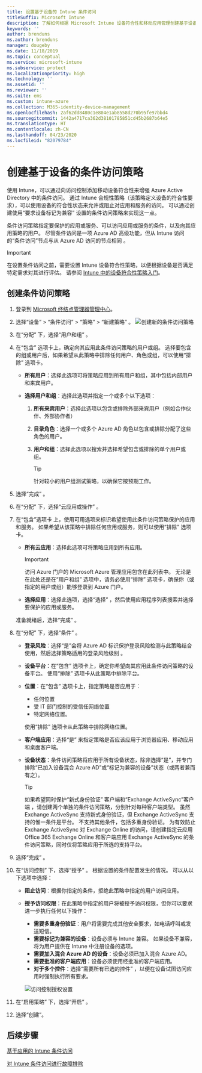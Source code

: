 ```yaml
---
title: 设置基于设备的 Intune 条件访问
titleSuffix: Microsoft Intune
description: 了解如何根据 Microsoft Intune 设备符合性和移动应用管理创建基于设备的条件访问策略。
keywords: ''
author: brenduns
ms.author: brenduns
manager: dougeby
ms.date: 11/18/2019
ms.topic: conceptual
ms.service: microsoft-intune
ms.subservice: protect
ms.localizationpriority: high
ms.technology: ''
ms.assetid: ''
ms.reviewer: ''
ms.suite: ems
ms.custom: intune-azure
ms.collection: M365-identity-device-management
ms.openlocfilehash: 2af62dd8480c1e804e1ab8558d270b95fe97bbd4
ms.sourcegitcommit: 1442a4717ca362d38101785851cd45b2687b64e5
ms.translationtype: HT
ms.contentlocale: zh-CN
ms.lasthandoff: 04/23/2020
ms.locfileid: "82079784"
---
```

# <a name="create-a-device-based-conditional-access-policy"></a>创建基于设备的条件访问策略

使用 Intune，可以通过向访问控制添加移动设备符合性来增强 Azure Active Directory 中的条件访问。 通过 Intune 合规性策略（该策略定义设备的符合性要求），可以使用设备的符合性状态来允许或阻止对应用和服务的访问。 可以通过创建使用“要求设备标记为兼容”  设置的条件访问策略来实现这一点。

条件访问策略指定要保护的应用或服务、可以访问应用或服务的条件，以及向其应用策略的用户。 尽管条件访问是一项 Azure AD 高级功能，但从 Intune 访问的“条件访问”节点与从 Azure AD 访问的节点相同   。

> [!IMPORTANT]
> 在设置条件访问之前，需要设置 Intune 设备符合性策略，以便根据设备是否满足特定需求对其进行评估。 请参阅 [Intune 中的设备符合性策略入门](device-compliance-get-started.md)。

## <a name="create-conditional-access-policy"></a>创建条件访问策略

1. 登录到 [Microsoft 终结点管理器管理中心](https://go.microsoft.com/fwlink/?linkid=2109431)。

2. 选择“设备” > “条件访问” > “策略” > “新建策略”     。
  ![创建新的条件访问策略](./media/create-conditional-access-intune/create-ca.png)

3. 在“分配”  下，选择“用户和组”  。

4. 在“包含”  选项卡上，确定向其应用此条件访问策略的用户或组。 选择要包含的组或用户后，如果希望从此策略中排除任何用户、角色或组，可以使用“排除”  选项卡。

   - **所有用户**：选择此选项可将策略应用到所有用户和组，其中包括内部用户和来宾用户。

   - **选择用户和组**：选择此选项并指定一个或多个以下选项：
  
     1. **所有来宾用户**：选择此选项以包含或排除外部来宾用户（例如合作伙伴、外部协作者）

     2. **目录角色**：选择一个或多个 Azure AD 角色以包含或排除分配了这些角色的用户。

     3. **用户和组**：选择此选项以搜索并选择希望包含或排除的单个用户或组。

        > [!TIP]
        > 针对较小的用户组测试策略，以确保它按预期工作。

5. 选择“完成”  。

6. 在“分配”  下，选择“云应用或操作”  。

7. 在“包含”选项卡  上，使用可用选项来标识希望使用此条件访问策略保护的应用和服务。 如果希望从该策略中排除任何应用或服务，则可以使用“排除”  选项卡。

   - **所有云应用**：选择此选项可将策略应用到所有应用。
     > [!IMPORTANT]
     > 访问 Azure 门户的 Microsoft Azure 管理应用包含在此列表中。 无论是在此处还是在“用户和组”  选项中，请务必使用“排除”  选项卡，确保你（或指定的用户或组）能够登录到 Azure 门户。 

   - **选择应用**：选择此选项，选择“选择”  ，然后使用应用程序列表搜索并选择要保护的应用或服务。

   准备就绪后，选择“完成”  。

8. 在“分配”  下，选择“条件”  。

   - **登录风险**：选择“是”会将 Azure AD 标识保护登录风险检测与此策略结合使用，然后选择策略适用的登录风险级别  。

   - **设备平台**：在“包含”  选项卡上，确定你希望向其应用此条件访问策略的设备平台。 使用“排除”  选项卡从此策略中排除平台。

   - **位置**：在“包含”  选项卡上，指定策略是否应用于：
     - 任何位置
     - 受 IT 部门控制的受信任网络位置
     - 特定网络位置。

     使用“排除”  选项卡从此策略中排除网络位置。

   - **客户端应用**：选择“是”  来指定策略是否应该应用于浏览器应用、移动应用和桌面客户端。

   - **设备状态**：条件访问策略将应用于所有设备状态，除非选择“是”，并专门排除“已加入设备混合 Azure AD”或“标记为兼容的设备”状态（或两者兼而有之）。

     > [!TIP]
     > 如果希望同时保护“新式身份验证”  客户端和“Exchange ActiveSync”客户端  ，请创建两个单独的条件访问策略，分别针对每种客户端类型。 虽然 Exchange ActiveSync 支持新式身份验证，但 Exchange ActiveSync 支持的惟一条件是平台。 不支持其他条件，包括多重身份验证。 为有效防止 Exchange ActiveSync 对 Exchange Online 的访问，请创建指定云应用 Office 365 Exchange Online 和客户端应用 Exchange ActiveSync 的条件访问策略，同时仅将策略应用于所选的支持平台。

9. 选择“完成”  。

10. 在“访问控制”  下，选择“授予”  。 根据设置的条件配置发生的情况。  可以从以下选项中选择：

    - **阻止访问**：根据你指定的条件，拒绝此策略中指定的用户访问应用。
    - **授予访问权限**：在此策略中指定的用户将被授予访问权限，但你可以要求进一步执行任何以下操作：
      - **需要多重身份验证**：用户将需要完成其他安全要求，如电话呼叫或发送短信。
      - **需要标记为兼容的设备**：设备必须与 Intune 兼容。 如果设备不兼容，将为用户提供在 Intune 中注册设备的选项。
      - **需要加入混合 Azure AD 的设备**：设备必须已加入混合 Azure AD。
      - **需要批准的客户端应用**：设备必须使用经批准的客户端应用。 
      - **对于多个控件**：选择“需要所有已选的控件”  ，以便在设备试图访问应用时强制执行所有要求。

      ![访问控制授权设置](./media/create-conditional-access-intune/create-ca-grant-access-settings.png)

11. 在“启用策略”  下，选择“开启”  。

12. 选择“创建”。 

## <a name="next-steps"></a>后续步骤

[基于应用的 Intune 条件访问](app-based-conditional-access-intune.md)

[对 Intune 条件访问进行故障排除](https://support.microsoft.com/help/4456106)
